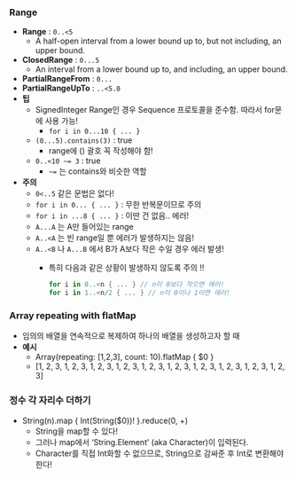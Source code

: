 ### Range

- **Range** : `0..<5`
    - A half-open interval from a lower bound up to, but not including, an upper bound.
- **ClosedRange** : `0...5`
    - An interval from a lower bound up to, and including, an upper bound.
- **PartialRangeFrom** : `0...`
- **PartialRangeUpTo** : `..<5.0`
- **팁**
    - SignedInteger Range인 경우 Sequence 프로토콜을 준수함. 따라서 for문에 사용 가능!
        - `for i in 0...10 { ... }`
    - `(0...5).contains(3)` : true
        - range에 () 괄호 꼭 작성해야 함!
    - `0..<10 ~= 3` : true
        - `~=` 는 contains와 비슷한 역할
- **주의**
    - `0<..5` 같은 문법은 없다!
    - `for i in 0... { ... }` : 무한 반복문이므로 주의
    - `for i in ...8 { ... }` : 이딴 건 없음.. 에러!
    - `A...A` 는 A만 들어있는 range
    - `A..<A` 는 빈 range일 뿐 에러가 발생하지는 않음!
    - `A..<B` 나 `A...B` 에서 B가 A보다 작은 수일 경우 에러 발생!
        - 특히 다음과 같은 상황이 발생하지 않도록 주의 ‼
            
            ```swift
            for i in 0..<n { ... } // n이 0보다 작으면 에러!
            for i in 1..<n/2 { ... } // n이 0이나 1이면 에러!
            ```
            

### Array repeating with flatMap

- 임의의 배열을 연속적으로 복제하여 하나의 배열을 생성하고자 할 때
- **예시**
    - Array(repeating: [1,2,3], count: 10).flatMap { $0 }
    - [1, 2, 3, 1, 2, 3, 1, 2, 3, 1, 2, 3, 1, 2, 3, 1, 2, 3, 1, 2, 3, 1, 2, 3, 1, 2, 3, 1, 2, 3]

### 정수 각 자리수 더하기

- String(n).map { Int(String($0))! }.reduce(0, +)
    - String을 map할 수 있다!
    - 그러나 map에서 ‘String.Element’ (aka Character)이 입력된다.
    - Character를 직접 Int화할 수 없으므로, String으로 감싸준 후 Int로 변환해야 한다!
